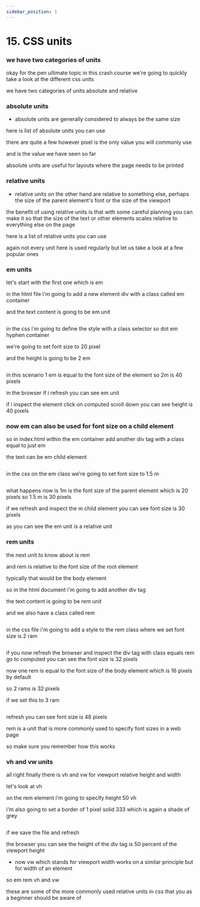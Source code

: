 ```yaml
---
sidebar_position: 1
---
```


# 15. CSS units

### we have two categories of units

okay for the pen ultimate topic in this
crash course we're going to quickly take a look at the different css units

we have two categories of units absolute and relative

### absolute units

- absolute units are generally considered to always be the same size

here is list of absolute units you can use

there are quite a few however pixel is the only value you will commonly use

and is the value we have
seen so far

absolute units are useful for layouts where the page needs to be printed

### relative units

- relative units on the other hand are relative to something else, perhaps the size of the parent element's font or the size of the viewport

the benefit of using relative
units is that with some careful planning you can make it so that the size of the
text or other elements scales relative to everything else on the page

here is a list of relative units you can use

again not every unit here is used
regularly but let us take a look at a few popular ones

### em units

let's start with the first one which is em

in the html file i'm going to add a new
element div with a class called em container

and the text content is going to be em unit

```html

```

in the css
i'm going to define the style with a class selector so dot
em hyphen container

we're going to set font size to 20 pixel

and the height is going to be 2 em

```css

```

in this scenario 1 em is equal to the font size of the element so 2m is 40 pixels

in the browser
if i refresh you can see em unit

if i inspect the element
click on computed scroll down you can see height is 40
pixels

### now em can also be used for font size on a child element

so in index.html within the em container
add another div tag with a class equal to just em

the text can be em child element

```html

```

in the css on the em class we're going to set font
size to 1.5 m

```css

```

what happens now is 1m is the font size of the parent element which is 20 pixels so 1.5 m is 30 pixels

if we refresh and inspect the m child element
you can see font size is 30 pixels

as you can see the em unit is a relative
unit

### rem units

the next unit to know about is rem

and rem is relative to the font size of the root element

typically that would be the body element

so in the html document i'm going to add
another div tag

the text content is going to be rem unit

and we also have a class called rem

```html

```

in the css file i'm going to add a style
to the rem class where we set font size is 2 ram

```css

```

if you now refresh the browser and inspect the div tag with class
equals rem go to computed you can see the font size is 32 pixels

now one rem is equal to the font size of the body element which is 16 pixels by
default

so 2 rams is 32 pixels

if we set this to 3 ram

```css

```

refresh you can see font size is 48 pixels

rem is a unit that is more commonly used to specify font sizes in a web page

so make sure you remember how this works

### vh and vw units

all right finally there is vh and vw for
viewport relative height and width

let's look at vh

on the rem element i'm going to specify height 50 vh

i'm also going to set a border of 1 pixel solid
333 which is again a shade of grey

```css

```

if we save the file
and refresh

the browser you can see the height of the div tag is
50 percent of the viewport height

- now vw which stands for viewport width works on a similar principle but for
  width of an element

so em rem vh and vw

these are some of the more commonly used relative units in css that you as a
beginner should be aware of
